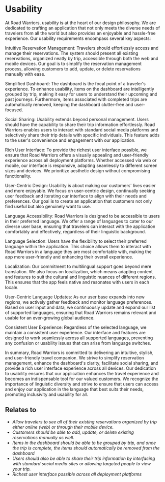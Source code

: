 # Usability

At Road Warriors, usability is at the heart of our design philosophy. We are dedicated to crafting an application that not only meets the diverse needs of travelers from all the world but also provides an enjoyable and hassle-free experience. Our usability requirements encompass several key aspects:

Intuitive Reservation Management: Travelers should effortlessly access and manage their reservations. The system should present all existing reservations, organized neatly by trip, accessible through both the web and mobile devices. Our goal is to simplify the reservation management process, allowing customers to add, update, or delete reservations manually with ease.

Simplified Dashboard: The dashboard is the focal point of a traveler's experience. To enhance usability, items on the dashboard are intelligently grouped by trip, making it easy for users to understand their upcoming and past journeys. Furthermore, items associated with completed trips are automatically removed, keeping the dashboard clutter-free and user-focused.

Social Sharing: Usability extends beyond personal management. Users should have the capability to share their trip information effortlessly. Road Warriors enables users to interact with standard social media platforms and selectively share their trip details with specific individuals. This feature adds to the user's convenience and engagement with our application.

Rich User Interface: To provide the richest user interface possible, we ensure that Road Warriors offers a visually appealing and user-friendly experience across all deployment platforms. Whether accessed via web or mobile, our interface is responsive, adapting seamlessly to different screen sizes and devices. We prioritize aesthetic design without compromising functionality.

User-Centric Design: Usability is about making our customers' lives easier and more enjoyable. We focus on user-centric design, continually seeking user feedback and iterating our interface to align with their needs and preferences. Our goal is to create an application that customers not only find useful but also genuinely want to use.

Language Accessibility: Road Warriors is designed to be accessible to users in their preferred language. We offer a range of languages to cater to our diverse user base, ensuring that travelers can interact with the application comfortably and effectively, regardless of their linguistic background.

Language Selection: Users have the flexibility to select their preferred language within the application. This choice allows them to interact with Road Warriors in a language they are most comfortable with, making the app more user-friendly and enhancing their overall experience.

Localization: Our commitment to multilingual support goes beyond mere translation. We also focus on localization, which means adapting content and features to suit the cultural and linguistic nuances of different regions. This ensures that the app feels native and resonates with users in each locale.

User-Centric Language Updates: As our user base expands into new regions, we actively gather feedback and monitor language preferences. Based on user input and data, we continuously update and expand our list of supported languages, ensuring that Road Warriors remains relevant and usable for an ever-growing global audience.

Consistent User Experience: Regardless of the selected language, we maintain a consistent user experience. Our interface and features are designed to work seamlessly across all supported languages, preventing any confusion or usability issues that can arise from language switches.

In summary, Road Warriors is committed to delivering an intuitive, stylish, and user-friendly travel companion. We strive to simplify reservation management, enhance the dashboard's clarity, facilitate social sharing, and provide a rich user interface experience across all devices. Our dedication to usability ensures that our application enhances the travel experience and becomes an indispensable tool for our valued customers. We recognize the importance of linguistic diversity and strive to ensure that users can access and enjoy our application in the language that best suits their needs, promoting inclusivity and usability for all.

## Relates to

- _Allow travelers to see all of their existing reservations organized by trip either online (web) or through their mobile device._
- _Customers should be able to add, update, or delete existing reservations manually as well._
- _Items in the dashboard should be able to be grouped by trip, and once the trip is complete, the items should automatically be removed from the dashboard_
- _Users should also be able to share their trip information by interfacing with standard social media sites or allowing targeted people to view your trip._
- _Richest user interface possible across all deployment platforms_
